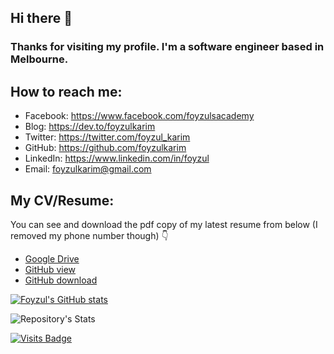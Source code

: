 ## Hi there 👋
### Thanks for visiting my profile. I'm a software engineer based in Melbourne.

## How to reach me:
- Facebook: https://www.facebook.com/foyzulsacademy
- Blog: https://dev.to/foyzulkarim
- Twitter: https://twitter.com/foyzul_karim
- GitHub: https://github.com/foyzulkarim
- LinkedIn: https://www.linkedin.com/in/foyzul
- Email: foyzulkarim@gmail.com

## My CV/Resume:

You can see and download the pdf copy of my latest resume from below (I removed my phone number though) 👇

- [Google Drive](https://drive.google.com/file/d/16J-NpmX1Z3vLbUs9RSudjTmNx8YNQYdt/view?usp=sharing)
- [GitHub view](https://github.com/foyzulkarim/foyzulkarim/blob/master/Resume-Foyzul-Karim.pdf)
- [GitHub download](https://raw.githubusercontent.com/foyzulkarim/foyzulkarim/master/Resume-Foyzul-Karim.pdf)


[![Foyzul's GitHub stats](https://github-readme-stats.vercel.app/api?username=foyzulkarim)](https://github.com/foyzulkarim/github-readme-stats)

![Repository's Stats](https://github-readme-stats.vercel.app/api/top-langs/?username=foyzulkarim&theme=blue-green)


[![Visits Badge](https://badges.pufler.dev/visits/foyzulkarim/foyzulkarim)](https://github.com/foyzulkarim)
<!--
**foyzulkarim/foyzulkarim** is a ✨ _special_ ✨ repository because its `README.md` (this file) appears on your GitHub profile.

Here are some ideas to get you started:

- 🔭 I’m currently working on ...
- 🌱 I’m currently learning ...
- 👯 I’m looking to collaborate on ...
- 🤔 I’m looking for help with ...
- 💬 Ask me about ...
- 📫 How to reach me: ...
- 😄 Pronouns: ...
- ⚡ Fun fact: ...
-->
